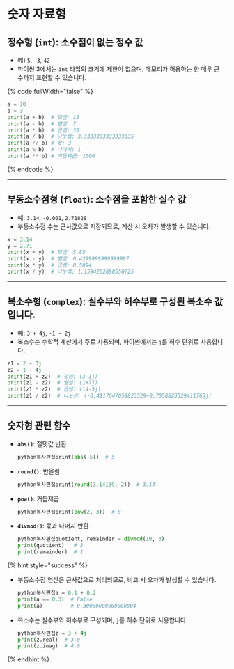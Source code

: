 # 숫자 자료형

## **정수형 (`int`)**: 소수점이 없는 정수 값

* 예) `5`, `-3`, `42`
* 파이썬 3에서는 `int` 타입의 크기에 제한이 없으며, 메모리가 허용하는 한 매우 큰 수까지 표현할 수 있습니다.

{% code fullWidth="false" %}
```python
a = 10
b = 3
print(a + b)  # 덧셈: 13
print(a - b)  # 뺄셈: 7
print(a * b)  # 곱셈: 30
print(a / b)  # 나눗셈: 3.3333333333333335
print(a // b) # 몫: 3
print(a % b)  # 나머지: 1
print(a ** b) # 거듭제곱: 1000
```
{% endcode %}

***

## **부동소수점형 (`float`)**: 소수점을 포함한 실수 값

* 예: `3.14`, `-0.001`, `2.71828`
* 부동소수점 수는 근사값으로 저장되므로, 계산 시 오차가 발생할 수 있습니다.

```python
x = 3.14
y = 2.71
print(x + y)  # 덧셈: 5.85
print(x - y)  # 뺄셈: 0.4299999999999997
print(x * y)  # 곱셈: 8.5094
print(x / y)  # 나눗셈: 1.1594202898550725
```

***

## **복소수형 (`complex`)**: 실수부와 허수부로 구성된 복소수 값입니다.

* 예: `3 + 4j`, `-1 - 2j`
* 복소수는 수학적 계산에서 주로 사용되며, 파이썬에서는 `j`를 허수 단위로 사용합니다.

```python
z1 = 2 + 3j
z2 = 1 - 4j
print(z1 + z2)  # 덧셈: (3-1j)
print(z1 - z2)  # 뺄셈: (1+7j)
print(z1 * z2)  # 곱셈: (14-5j)
print(z1 / z2)  # 나눗셈: (-0.4117647058823529+0.7058823529411765j)
```

***

## 숫자형 관련 함수

*   **`abs()`**: 절댓값 반환

    ```python
    python복사편집print(abs(-5))  # 5
    ```
*   **`round()`**: 반올림

    ```python
    python복사편집print(round(3.14159, 2))  # 3.14
    ```
*   **`pow()`**: 거듭제곱

    ```python
    python복사편집print(pow(2, 3))  # 8
    ```
*   **`divmod()`**: 몫과 나머지 반환

    ```python
    python복사편집quotient, remainder = divmod(10, 3)
    print(quotient)   # 3
    print(remainder)  # 1
    ```

{% hint style="success" %}
-   부동소수점 연산은 근사값으로 처리되므로, 비교 시 오차가 발생할 수 있습니다.

    ```python
    python복사편집a = 0.1 + 0.2
    print(a == 0.3)  # False
    print(a)         # 0.30000000000000004
    ```
-   복소수는 실수부와 허수부로 구성되며, `j`를 허수 단위로 사용합니다.

    ```python
    python복사편집z = 3 + 4j
    print(z.real)  # 3.0
    print(z.imag)  # 4.0
    ```
{% endhint %}





